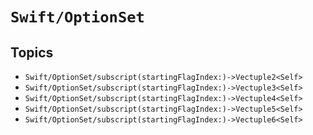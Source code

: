 # ``Swift/OptionSet``

## Topics

- ``Swift/OptionSet/subscript(startingFlagIndex:)->Vectuple2<Self>``
- ``Swift/OptionSet/subscript(startingFlagIndex:)->Vectuple3<Self>``
- ``Swift/OptionSet/subscript(startingFlagIndex:)->Vectuple4<Self>``
- ``Swift/OptionSet/subscript(startingFlagIndex:)->Vectuple5<Self>``
- ``Swift/OptionSet/subscript(startingFlagIndex:)->Vectuple6<Self>``

